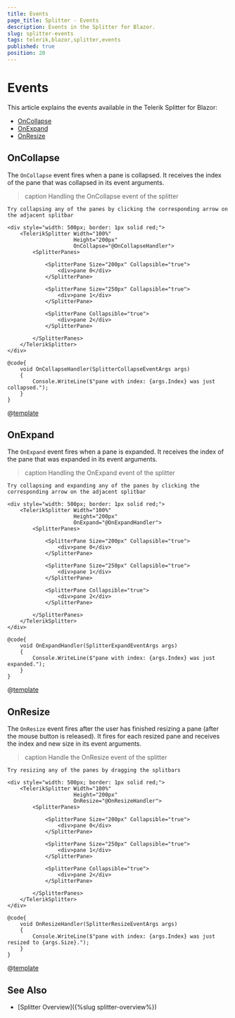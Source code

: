 ```yaml
---
title: Events
page_title: Splitter - Events
description: Events in the Splitter for Blazor.
slug: splitter-events
tags: telerik,blazor,splitter,events
published: true
position: 20
---
```


# Events

This article explains the events available in the Telerik Splitter for Blazor:

* [OnCollapse](#oncollapse)
* [OnExpand](#onexpand)
* [OnResize](#onresize)

## OnCollapse

The `OnCollapse` event fires when a pane is collapsed. It receives the index of the pane that was collapsed in its event arguments.

>caption Handling the OnCollapse event of the splitter

````CSHTML
Try collapsing any of the panes by clicking the corresponding arrow on the adjacent splitbar

<div style="width: 500px; border: 1px solid red;">
    <TelerikSplitter Width="100%"
                     Height="200px"
                     OnCollapse="@OnCollapseHandler">
        <SplitterPanes>

            <SplitterPane Size="200px" Collapsible="true">
                <div>pane 0</div>
            </SplitterPane>

            <SplitterPane Size="250px" Collapsible="true">
                <div>pane 1</div>
            </SplitterPane>

            <SplitterPane Collapsible="true">
                <div>pane 2</div>
            </SplitterPane>

        </SplitterPanes>
    </TelerikSplitter>
</div>

@code{
    void OnCollapseHandler(SplitterCollapseEventArgs args)
    {
        Console.WriteLine($"pane with index: {args.Index} was just collapsed.");
    }
}
````

@[template](/_contentTemplates/common/issues-and-warnings.md#component-does-not-re-render)


## OnExpand

The `OnExpand` event fires when a pane is expanded. It receives the index of the pane that was expanded in its event arguments.

>caption Handling the OnExpand event of the splitter

````CSHTML
Try collapsing and expanding any of the panes by clicking the corresponding arrow on the adjacent splitbar

<div style="width: 500px; border: 1px solid red;">
    <TelerikSplitter Width="100%"
                     Height="200px"
                     OnExpand="@OnExpandHandler">
        <SplitterPanes>

            <SplitterPane Size="200px" Collapsible="true">
                <div>pane 0</div>
            </SplitterPane>

            <SplitterPane Size="250px" Collapsible="true">
                <div>pane 1</div>
            </SplitterPane>

            <SplitterPane Collapsible="true">
                <div>pane 2</div>
            </SplitterPane>

        </SplitterPanes>
    </TelerikSplitter>
</div>

@code{
    void OnExpandHandler(SplitterExpandEventArgs args)
    {
        Console.WriteLine($"pane with index: {args.Index} was just expanded.");
    }
}
````

@[template](/_contentTemplates/common/issues-and-warnings.md#component-does-not-re-render)


## OnResize

The `OnResize` event fires after the user has finished resizing a pane (after the mouse button is released). It fires for each resized pane and receives the index and new size in its event arguments.

>caption Handle the OnResize event of the splitter

````CSHTML
Try resizing any of the panes by dragging the splitbars

<div style="width: 500px; border: 1px solid red;">
    <TelerikSplitter Width="100%"
                     Height="200px"
                     OnResize="@OnResizeHandler">
        <SplitterPanes>

            <SplitterPane Size="200px" Collapsible="true">
                <div>pane 0</div>
            </SplitterPane>

            <SplitterPane Size="250px" Collapsible="true">
                <div>pane 1</div>
            </SplitterPane>

            <SplitterPane Collapsible="true">
                <div>pane 2</div>
            </SplitterPane>

        </SplitterPanes>
    </TelerikSplitter>
</div>

@code{
    void OnResizeHandler(SplitterResizeEventArgs args)
    {
        Console.WriteLine($"pane with index: {args.Index} was just resized to {args.Size}.");
    }
}
````

@[template](/_contentTemplates/common/issues-and-warnings.md#component-does-not-re-render)



## See Also

* [Splitter Overview]({%slug splitter-overview%})
